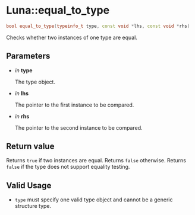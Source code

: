 # Luna::equal_to_type

```c++
bool equal_to_type(typeinfo_t type, const void *lhs, const void *rhs)
```

Checks whether two instances of one type are equal. 



## Parameters
* *in* **type**

    The type object. 

* *in* **lhs**

    The pointer to the first instance to be compared. 

* *in* **rhs**

    The pointer to the second instance to be compared. 

## Return value
Returns `true` if two instances are equal. Returns `false` otherwise. Returns `false` if the type does not support equality testing. 

## Valid Usage
* `type` must specify one valid type object and cannot be a generic structure type. 

